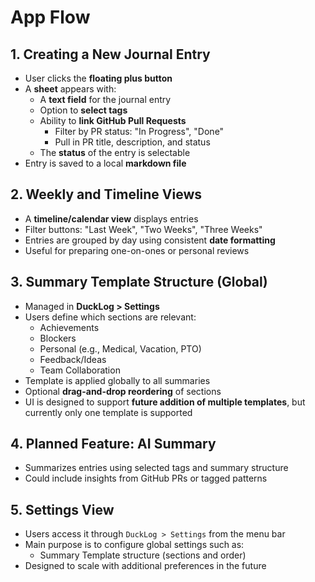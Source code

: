 # App Flow

## 1. Creating a New Journal Entry

- User clicks the **floating plus button**
- A **sheet** appears with:
  - A **text field** for the journal entry
  - Option to **select tags**
  - Ability to **link GitHub Pull Requests**
    - Filter by PR status: "In Progress", "Done"
    - Pull in PR title, description, and status
  - The **status** of the entry is selectable
- Entry is saved to a local **markdown file**

## 2. Weekly and Timeline Views

- A **timeline/calendar view** displays entries
- Filter buttons: "Last Week", "Two Weeks", "Three Weeks"
- Entries are grouped by day using consistent **date formatting**
- Useful for preparing one-on-ones or personal reviews

## 3. Summary Template Structure (Global)

- Managed in **DuckLog > Settings**
- Users define which sections are relevant:
  - Achievements
  - Blockers
  - Personal (e.g., Medical, Vacation, PTO)
  - Feedback/Ideas
  - Team Collaboration
- Template is applied globally to all summaries
- Optional **drag-and-drop reordering** of sections
- UI is designed to support **future addition of multiple templates**, but currently only one template is supported

## 4. Planned Feature: AI Summary

- Summarizes entries using selected tags and summary structure
- Could include insights from GitHub PRs or tagged patterns

## 5. Settings View

- Users access it through `DuckLog > Settings` from the menu bar
- Main purpose is to configure global settings such as:
  - Summary Template structure (sections and order)
- Designed to scale with additional preferences in the future